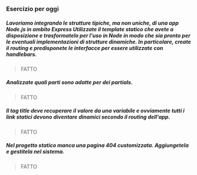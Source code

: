 ### Esercizio per oggi
##### Lavoriamo integrando le strutture tipiche, ma non uniche, di una app Node.js in ambito Express Utilizzate il template statico che avete a disposizione e trasformatelo per l'uso in Node in modo che sia pronto per le eventuali implementazioni di strutture dinamiche. In particolare, create il routing e predisponete le interfacce per essere utilizzate con handlebars.
> FATTO
##### Analizzate quali parti sono adatte per dei partials.
> FATTO
##### Il tag title deve recuperare il valore da una variabile e ovviamente tutti i link statici devono diventare dinamici secondo il routing dell'app.
> FATTO

##### Nel progetto statico manca una pagina 404 customizzata. Aggiungetela e gestitela nel sistema.

> FATTO